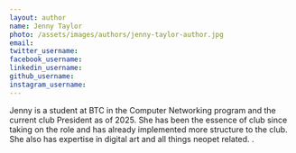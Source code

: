 ```yaml
---
layout: author
name: Jenny Taylor
photo: /assets/images/authors/jenny-taylor-author.jpg
email: 
twitter_username:
facebook_username: 
linkedin_username: 
github_username: 
instagram_username:
---
```


Jenny is a student at BTC in the Computer Networking program and the current club President as of 2025. She has been the essence of club since taking on the role and has already implemented more structure to the club. She also has expertise in digital art and all things neopet related. <pronoun> <linking-verb><fact-about-self>.
